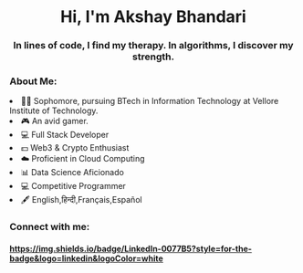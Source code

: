 <h1 align="center">Hi, I'm Akshay Bhandari</h1>
<h3 align="center">In lines of code, I find my therapy. In algorithms, I discover my strength.</h3>
<h3 align="left">About Me:</h3>
<p>
<li>🧑‍🎓 Sophomore, pursuing BTech in Information Technology at Vellore Institute of Technology.</li>
<li>🎮 An avid gamer.</li>
<li>💻 Full Stack Developer</li>
<li>💵 Web3 & Crypto Enthusiast</li>
<li>☁️ Proficient in Cloud Computing</li>
<li>📊 Data Science Aficionado</li>
<li>‍💻 Competitive Programmer</li>
<li>🖋️ English,हिन्दी,Français,Español</li>
</p>
<h3 align="left">Connect with me:</h3>
<h4>
<a href="www.linkedin.com/in/akshayyyy">https://img.shields.io/badge/LinkedIn-0077B5?style=for-the-badge&logo=linkedin&logoColor=white
</h4>
